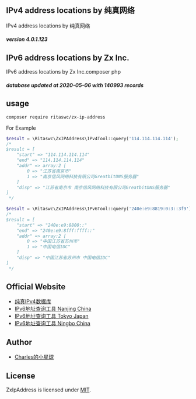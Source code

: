 ## IPv4 address locations by 纯真网络
IPv4 address locations by 纯真网络
##### version 4.0.1.123
## IPv6 address locations by Zx Inc.
IPv6 address locations by Zx Inc.composer php
##### database updated at 2020-05-06 with 140993 records

## usage
```shell script
composer require ritaswc/zx-ip-address
```
For Example
```php
$result = \Ritaswc\ZxIPAddress\IPv4Tool::query('114.114.114.114');
/*
$result = [
    "start" => "114.114.114.114"
    "end" => "114.114.114.114"
    "addr" => array:2 [
        0 => "江苏省南京市"
        1 => "南京信风网络科技有限公司GreatbitDNS服务器"
    ]
    "disp" => "江苏省南京市 南京信风网络科技有限公司GreatbitDNS服务器"
]
 */
```

```php
$result = \Ritaswc\ZxIPAddress\IPv6Tool::query('240e:e9:8819:0:3::3f9');
/*
$result = [
    "start" => "240e:e9:8800::"
    "end" => "240e:e9:8fff:ffff::"
    "addr" => array:2 [
        0 => "中国江苏省苏州市"
        1 => "中国电信IDC"
    ]
    "disp" => "中国江苏省苏州市 中国电信IDC"
]
 */
```

## Official Website
- [纯真IPv4数据库](http://www.cz88.net/ip/)
- [IPv6地址查询工具 Nanjing China](http://ip.lsy.cn)
- [IPv6地址查询工具 Tokyo Japan](http://ip.zxinc.org)
- [IPv6地址查询工具 Ningbo China](http://ip.ss.zxinc.org)

## Author
- [Charles的小星球](https://blog.yinghualuo.cn)

## License
ZxIpAddress is licensed under [MIT](https://github.com/ritaswc/zx_ip_address/blob/master/LICENSE).